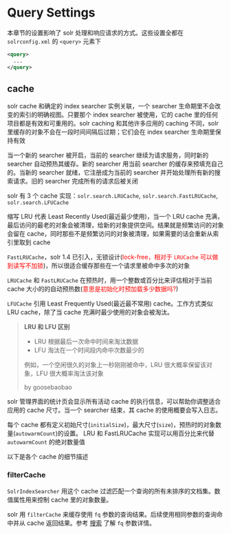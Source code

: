 # Query Settings

本章节的设置影响了 solr 处理和响应请求的方式。这些设置全都在 `solrconfig.xml` 的 `<query>` 元素下

```xml
<query>
  ...
</query>
```

## cache

solr cache 和确定的 index searcher 实例关联，一个 searcher 生命期里不会改变的索引的明确视图。只要那个 index searcher 被使用，它的 cache 里的任何项目都是有效和可重用的。solr caching 和其他许多应用的 caching 不同，solr 里缓存的对象不会在一段时间间隔后过期；它们会在 index searcher 生命期里保持有效

当一个新的 searcher 被开启，当前的 searcher 继续为请求服务，同时新的 searcher 自动预热其缓存。新的 searcher 用当前 searcher 的缓存来预填充自己的。当新的 searcher 就绪，它注册成为当前的 searcher 并开始处理所有新的搜索请求。旧的 searcher 完成所有的请求后被关闭

solr 有 3 个 cache 实现：`solr.search.LRUCache`, `solr.search.FastLRUCache`, `solr.search.LFUCache`

缩写 LRU 代表 Least Recently Used(最近最少使用)，当一个 LRU cache 充满，最后访问的最老的对象会被清理，给新的对象提供空间。结果就是频繁访问的对象会留在 cache，同时那些不是频繁访问的对象被清理，如果需要的话会重新从索引里取到 cache

`FastLRUCache`，solr 1.4 已引入，无锁设计(<font color='red'>lock-free，相对于 `LRUCache` 可以做到读写不加锁</font>)，所以很适合缓存那些在一个请求里被命中多次的对象

`LRUCache` 和 `FastLRUCache` 在预热时，用一个整数或百分比来评估相对于当前 cache 大小的的自动预热数(<font color='red'>意思是初始化时预加载多少数据吗?</font>)

`LFUCache` 引用 Least Frequently Used(最近最不常用) cache。工作方式类似 LRU cache，除了当 cache 充满时最少使用的对象会被淘汰。

> **LRU 和 LFU 区别**
>
> * LRU 根据最后一次命中时间来淘汰数据
> * LFU 淘汰在一个时间段内命中次数最少的
> 
> 例如，一个空闲很久的对象上一秒刚刚被命中，LRU 很大概率保留该对象，LFU 很大概率淘汰该对象
> 
> by goosebaobao

solr 管理界面的统计页会显示所有活动 cache 的执行信息，可以帮助你调整适合应用的 cache 尺寸。当一个 searcher 结束，其 cache 的使用概要会写入日志。

每个 cache 都有定义初始尺寸(`initialSize`)，最大尺寸(`size`)，预热时的对象数量(`autowarmCount`)的设置。 LRU 和 FastLRUCache 实现可以用百分比来代替 `autowarmCount` 的绝对数量值

以下是各个 cache 的细节描述

### filterCache

`SolrIndexSearcher` 用这个 cache 过滤匹配一个查询的所有未排序的文档集。数值属性用来控制 cache 里的对象数量。

solr 用 `filterCache` 来缓存使用 `fq` 参数的查询结果。后续使用相同参数的查询命中并从 cache 返回结果。参考 [搜索](pu_tong_cha_xun_can_shu.md) 了解 `fq` 参数详情。

